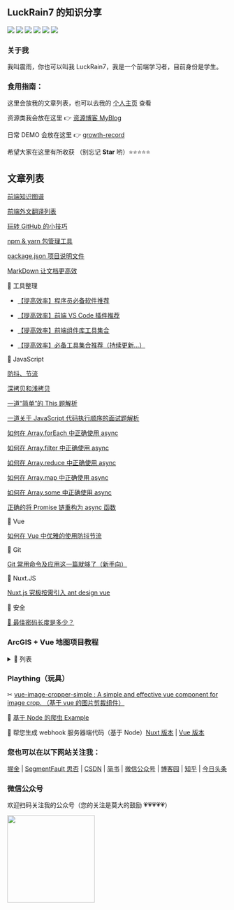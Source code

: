 ## LuckRain7 的知识分享

[![](https://luckrain7.github.io/Knowledge-Sharing/images/juejin.svg)](https://juejin.im/user/5c749a736fb9a049a97a5a8e) [![](https://luckrain7.github.io/Knowledge-Sharing/images/SegmentFault.svg)](https://segmentfault.com/u/rain7) [![](https://luckrain7.github.io/Knowledge-Sharing/images/CSDN.svg)](https://blog.csdn.net/True_Rain) [![](https://luckrain7.github.io/Knowledge-Sharing/images/jianshu.svg)](https://www.jianshu.com/u/b456d77c42db) [![](https://luckrain7.github.io/Knowledge-Sharing/images/RainCode.svg)](https://mp.weixin.qq.com/mp/profile_ext?action=home&__biz=MzI0ODczNDM0NQ==&scene=124#wechat_redirect) [![](https://luckrain7.github.io/Knowledge-Sharing/images/zhihu.svg)](https://www.zhihu.com/people/luckrain7)

### 关于我

我叫震雨，你也可以叫我 LuckRain7，我是一个前端学习者，目前身份是学生。

### 食用指南：

这里会放我的文章列表，也可以去我的 [个人主页](https://luck.rain7.top/) 查看

资源类我会放在这里 👉 [资源博客 MyBlog](https://github.com/LuckRain7/MyBlog)

日常 DEMO 会放在这里 👉 [growth-record](https://github.com/LuckRain7/growth-record)

希望大家在这里有所收获 （别忘记 **Star** 哟）⭐⭐⭐⭐⭐

## 文章列表

[前端知识图谱](http://rain7.top/engineering/engineering.html)

[前端外文翻译列表](https://github.com/LuckRain7/Knowledge-Sharing/tree/master/translate)

[玩转 GitHub 的小技巧](https://mp.weixin.qq.com/s/CF78yXfl-e8WaCxwcpSD_w)

[npm & yarn 包管理工具](http://rain7.top/tools/package)

[package.json 项目说明文件](http://rain7.top/engineering/package.json.html)

[MarkDown 让文档更高效](https://github.com/LuckRain7/Knowledge-Sharing/tree/master/resource/2020/0606)

📘 工具整理

- [【提高效率】程序员必备软件推荐](http://rain7.top/share/software.html)

- [【提高效率】前端 VS Code 插件推荐](http://rain7.top/share/vscode.html)

- [【提高效率】前端组件库工具集合](http://rain7.top/farme/index.html)

- [【提高效率】必备工具集合推荐（持续更新...）](https://github.com/LuckRain7/Knowledge-Sharing/tree/master/tool)

📘 JavaScript

[防抖、节流](http://rain7.top/frontend/JavaScript.html#_2、防抖和节流)

[深拷贝和浅拷贝](http://rain7.top/frontend/JavaScript.html#_1、深拷贝和浅拷贝)

[一道“简单”的 This 题解析](https://mp.weixin.qq.com/s/QLabNBOChsKmrpvEXJrpNg)

[一道关于 JavaScript 代码执行顺序的面试题解析](https://mp.weixin.qq.com/s/fJO-7OnSE82t6Gqqt8n0Fg)

[如何在 Array.forEach 中正确使用 async](https://mp.weixin.qq.com/s/39J2KO8h_cBKg3MWB63L7w)

[如何在 Array.filter 中正确使用 async](https://mp.weixin.qq.com/s/OtFsaLb2a26D0Uz4aFaoAw)

[如何在 Array.reduce 中正确使用 async](https://mp.weixin.qq.com/s/9wl8-SYspr3s358Tf0CmSg)

[如何在 Array.map 中正确使用 async](https://mp.weixin.qq.com/s/PdghejWyUjfWLBdOagPkkA)

[如何在 Array.some 中正确使用 async](https://mp.weixin.qq.com/s/-kBwis0MhRNgVEtDF7wPYA)

[正确的将 Promise 链重构为 async 函数](https://github.com/LuckRain7/Knowledge-Sharing/tree/master/resource/2020/0604)

📘 Vue

[如何在 Vue 中优雅的使用防抖节流](https://mp.weixin.qq.com/s/mFmqyicyfaAOdxmhlPmSRQ)

📘 Git

[Git 常用命令及应用这一篇就够了（新手向）](https://mp.weixin.qq.com/s/4gWe9dm5nSt9MGFKhZBv2g)

📘 Nuxt.JS

[Nuxt.js 究极按需引入 ant design vue](https://mp.weixin.qq.com/s/1YKTNgyhxBFo3IqoS2Y5Kg)

📘 安全

[🔑 最佳密码长度是多少？](https://github.com/LuckRain7/Knowledge-Sharing/tree/master/resource/2020/0528)

### ArcGIS + Vue 地图项目教程

<details>
<summary>📘 列表</summary>

- [（1）ArcGIS API for JavaScript 本地部署(开发环境)](https://luckrain7.github.io/arcgis-api-for-javascript-vue/Demo-1/)
- [（2）加载地图](https://luckrain7.github.io/arcgis-api-for-javascript-vue/Demo-2/)
- [（3）添加常规的地图组件(底图切换、测量工具、比例尺、标绘工具)](https://luckrain7.github.io/arcgis-api-for-javascript-vue/Demo-3/)
- [（4）加载 ArcGIS Server 地图服务](https://github.com/LuckRain7/arcgis-api-for-javascript-vue/tree/master/Demo-4)
- [（5）实现 ArcGIS Server 地图服务信息查询 - 空间查询](https://github.com/LuckRain7/arcgis-api-for-javascript-vue/tree/master/Demo-5)
- [（6）实现 ArcGIS Server 地图服务信息查询 - 属性查询](https://github.com/LuckRain7/arcgis-api-for-javascript-vue/tree/master/Demo-6)

</details>

### Plaything（玩具）

✂ [ vue-image-cropper-simple : A simple and effective vue component for image crop. （基于 vue 的图片剪裁组件）](https://github.com/LuckRain7/vue-image-cropper-simple)

🐞 [ 基于 Node 的爬虫 Example](https://github.com/LuckRain7/web-crawler)

🔧 帮您生成 webhook 服务器端代码（基于 Node）[Nuxt 版本](https://github.com/LuckRain7/webhooks-server-generator) | [Vue 版本](https://github.com/LuckRain7/webhooks-code-generator)

### 您也可以在以下网站关注我：

[掘金](https://juejin.im/user/5c749a736fb9a049a97a5a8e) | [SegmentFault 思否](https://segmentfault.com/u/rain7) | [CSDN](https://blog.csdn.net/True_Rain) | [简书](https://www.jianshu.com/u/b456d77c42db) | [微信公众号](https://mp.weixin.qq.com/mp/profile_ext?action=home&__biz=MzI0ODczNDM0NQ==&scene=124#wechat_redirect) | [博客园](https://www.cnblogs.com/luckrain7/) | [知乎](https://www.zhihu.com/people/luckrain7) | [今日头条](https://www.toutiao.com/c/user/786893133326045/)

### 微信公众号

欢迎扫码关注我的公众号（您的关注是莫大的鼓励 💗💗💗💗💗）

<div style="height:200px;">
<img src="https://luckrain7.github.io/Knowledge-Sharing/resource/images/wx.png" height=200/>
</div>
